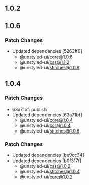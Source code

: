 ## 1.0.2

## 1.0.6

### Patch Changes

- Updated dependencies [5263ff0]
  - @unstyled-ui/core@1.0.6
  - @unstyled-ui/css@1.1.2
  - @unstyled-ui/stitches@1.0.8

## 1.0.4

### Patch Changes

- 63a71bf: publish
- Updated dependencies [63a71bf]
  - @unstyled-ui/core@1.0.4
  - @unstyled-ui/css@1.0.4
  - @unstyled-ui/stitches@1.0.6

### Patch Changes

- Updated dependencies [be9cc34]
- Updated dependencies [b0f317f]
  - @unstyled-ui/css@1.0.2
  - @unstyled-ui/stitches@1.0.4
  - @unstyled-ui/core@1.0.2
